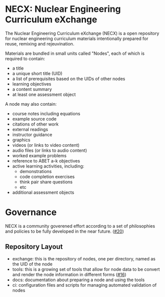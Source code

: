 # NECX: Nuclear Engineering Curriculum eXchange

The Nuclear Engineering Curriculum eXchange (NECX) is a open repository for
nuclear engineering curriculum materials intentionally prepared for reuse,
remixing and rejeuvination.

Materials are bundled in small units called "Nodes", each of which is required
to contain:
* a title
* a unique short title (UID)
* a list of prerequisites based on the UIDs of other nodes
* learning objectives
* a content summary
* at least one assessment object

A node may also contain:
* course notes including equations
* example source code
* citations of other work
* external readings
* instructor guidance
* graphics
* videos (or links to video content)
* audio files (or links to audio content)
* worked example problems
* reference to ABET a-k objectives
* active learning activities, including:
    * demonstrations
    * code completion exercises
    * think pair share questions
    * etc
* additional assessment objects

# Governance

NECX is a community goverened effort according to a set of philosophies and
policies to be fully developed in the near future. ([#20][i20])


## Repository Layout

* exchange: this is the repository of nodes, one per directory, named as the
  UID of the node
* tools: this is a growing set of tools that allow for node data to be
  convert and render the node information in different forms ([#16][i16])
* docs: documentation about preparing a node and using the tools
* ci: configuration files and scripts for managing automated validation of nodes

[i16]: https://github.com/necx-org/necx/issues/16
[i20]: https://github.com/necx-org/necx/issues/20
